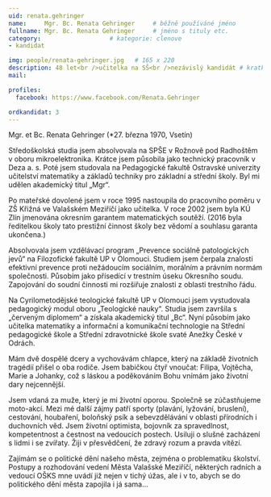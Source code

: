 ```yaml
---
uid: renata.gehringer
name:     Mgr. Bc. Renata Gehringer  	# běžně používáné jméno
fullname: Mgr. Bc. Renata Gehringer 	# jméno s tituly etc.
category:                   # kategorie: clenove
- kandidat

img: people/renata-gehringer.jpg   # 165 x 220
description: 48 let<br />učitelka na SŠ<br />nezávislý kandidát # kratký popis, max 160 znaků
mail:

profiles:
  facebook: https://www.facebook.com/Renata.Gehringer

ordkandidat: 3
---
```


Mgr. et Bc. Renata Gehringer (*27. března 1970, Vsetín)

Středoškolská studia jsem absolvovala na SPŠE v Rožnově pod Radhoštěm v oboru mikroelektronika. Krátce jsem působila jako technický pracovník v Deza a. s. Poté jsem studovala na Pedagogické fakultě Ostravské univerzity učitelství matematiky a základů techniky pro základní a střední školy. Byl mi udělen akademický titul „Mgr“.

Po mateřské dovolené jsem v roce 1995 nastoupila do pracovního poměru v ZŠ Křižná ve Valašském Meziříčí jako učitelka. V roce 2002 jsem byla KÚ Zlín jmenována okresním garantem matematických soutěží. (2016 byla ředitelkou školy tato prestižní činnost školy bez vědomí a souhlasu garanta ukončena.)

Absolvovala jsem vzdělávací program „Prevence sociálně patologických jevů“ na Filozofické fakultě UP v Olomouci. Studiem jsem čerpala znalosti efektivní prevence proti nežádoucím sociálním, morálním a právním normám společnosti. Působím jako přísedící v trestním úseku Okresního soudu. Zapojování do soudní činnosti mi rozšiřuje znalosti z oblasti trestního řádu.

Na Cyrilometodějské teologické fakultě UP v Olomouci jsem vystudovala pedagogický modul oboru „Teologické nauky“. Studia jsem završila s „červeným diplomem“ a získala akademický titul „Bc“. Nyní působím jako učitelka matematiky a informační a komunikační technologie na Střední pedagogické škole a Střední zdravotnické škole svaté Anežky České v Odrách.

Mám dvě dospělé dcery a vychovávám chlapce, který na základě životních tragédií přišel o oba rodiče. Jsem babičkou čtyř vnoučat: Filipa, Vojtěcha, Marie a Johanky, což s láskou a poděkováním Bohu vnímám jako životní dary nejcennější.

Jsem vdaná za muže, který je mi životní oporou. Společně se zúčastňujeme moto-akcí. Mezi mé další zájmy patří sporty (plavání, lyžování, bruslení), cestování, houbaření, boloňský psík a sebevzdělávání v oblasti přírodních i duchovních věd. Jsem životní optimista, bojovník za spravedlnost, kompetentnost a čestnost na vedoucích postech. Usiluji o slušné zacházení s lidmi i se zvířaty. Žiji v přesvědčení, že zdravý rozum a pravda vítězí.

Zajímám se o politické dění našeho města, zejména o problematiku školství. Postupy a rozhodování vedení Města Valašské Meziříčí, některých radních a vedoucí OŠKS mne uvádí již nejen v tichý úžas, ale i v to, abych se do politického dění města zapojila i já sama…

